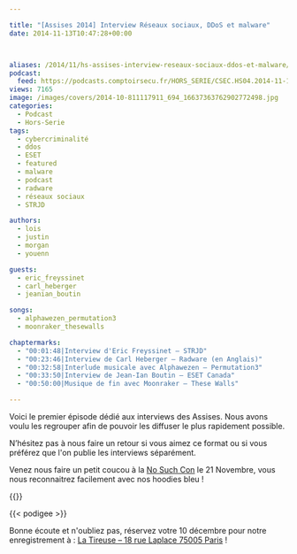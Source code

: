 ```yaml
---

title: "[Assises 2014] Interview Réseaux sociaux, DDoS et malware"
date: 2014-11-13T10:47:28+00:00



aliases: /2014/11/hs-assises-interview-reseaux-sociaux-ddos-et-malware/
podcast:
  feed: https://podcasts.comptoirsecu.fr/HORS_SERIE/CSEC.HS04.2014-11-13.INTERVIEWS_ASSISES.mp3
views: 7165
image: /images/covers/2014-10-811117911_694_16637363762902772498.jpg
categories:
  - Podcast
  - Hors-Serie
tags:
  - cybercriminalité
  - ddos
  - ESET
  - featured
  - malware
  - podcast
  - radware
  - réseaux sociaux
  - STRJD

authors:
  - lois
  - justin
  - morgan
  - youenn

guests:
  - eric_freyssinet
  - carl_heberger
  - jeanian_boutin

songs:
  - alphawezen_permutation3
  - moonraker_thesewalls

chaptermarks:
  - "00:01:48|Interview d'Eric Freyssinet – STRJD"
  - "00:23:46|Interview de Carl Heberger – Radware (en Anglais)"
  - "00:32:58|Interlude musicale avec Alphawezen – Permutation3"
  - "00:33:50|Interview de Jean-Ian Boutin – ESET Canada"
  - "00:50:00|Musique de fin avec Moonraker – These Walls"

---
```


Voici le premier épisode dédié aux interviews des Assises. Nous avons voulu les regrouper afin de pouvoir les diffuser le plus rapidement possible.

N’hésitez pas à nous faire un retour si vous aimez ce format ou si vous préférez que l'on publie les interviews séparément.

Venez nous faire un petit coucou à la [No Such Con](http://www.google.fr/url?sa=t&rct=j&q=&esrc=s&source=web&cd=1&cad=rja&uact=8&ved=0CCMQFjAA&url=http%3A%2F%2Fwww.nosuchcon.org%2F&ei=cG9kVKOJK9DnoATmnoC4Ag&usg=AFQjCNFlM3ZTdCBBGccydErpc_1EjT2S_Q&bvm=bv.79400599,d.cGU) le 21 Novembre, vous nous reconnaitrez facilement avec nos hoodies bleu !

{{<chaptermarks>}}

{{< podigee >}}


Bonne écoute et n'oubliez pas, réservez votre 10 décembre pour notre enregistrement à : [La Tireuse – 18 rue Laplace 75005 Paris](http://latireuse.fr/) !
